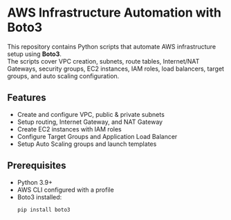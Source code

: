 # AWS Infrastructure Automation with Boto3

This repository contains Python scripts that automate AWS infrastructure setup using **Boto3**.  
The scripts cover VPC creation, subnets, route tables, Internet/NAT Gateways, security groups, EC2 instances, IAM roles, load balancers, target groups, and auto scaling configuration.

## Features
- Create and configure VPC, public & private subnets
- Setup routing, Internet Gateway, and NAT Gateway
- Create EC2 instances with IAM roles
- Configure Target Groups and Application Load Balancer
- Setup Auto Scaling groups and launch templates

## Prerequisites
- Python 3.9+
- AWS CLI configured with a profile
- Boto3 installed:  
  ```bash
  pip install boto3
